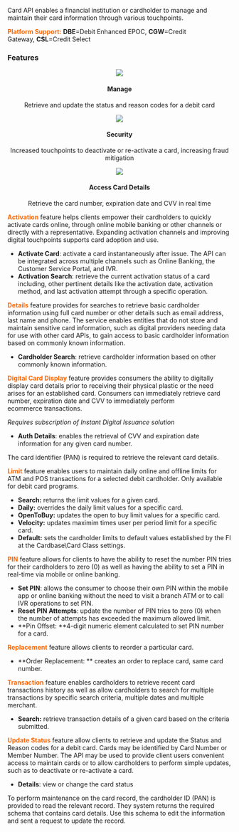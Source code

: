  Card API enables a financial institution or cardholder to manage and maintain their card information through various touchpoints.

<span style="color:#ff6600;">**Platform Support:**</span> **DBE**=Debit Enhanced EPOC, **CGW**=Credit Gateway, **CSL**=Credit Select 

### Features
<div class="row" style="text-align:center;">
<div class="col-md-4">

![](https://card.developer.fiserv.com/sites/default/files/manage%20card%20.png)
    
    
#### Manage
    
Retrieve and update the status and reason codes for a debit card
</div>
<div class="col-md-4">

![](https://card.developer.fiserv.com/sites/default/files/Security%20Card.png)
    
   
#### Security
    
Increased touchpoints to deactivate or re-activate a card, increasing fraud mitigation
</div>
<div class="col-md-4">

![](https://card.developer.fiserv.com/sites/default/files/Access%20Card.png)

   
#### Access Card Details
    
Retrieve the card number, expiration date and CVV in real time
</div>
</div>
    

<span style="color:#ff6600;">**Activation**</span> feature helps clients empower their cardholders to quickly activate cards online, through online mobile banking or other channels or directly with a representative. Expanding activation channels and improving digital touchpoints supports card adoption and use.

* **Activate Card**: activate a card instantaneously after issue. The API can be integrated across multiple channels such as Online Banking, the Customer Service Portal, and IVR.
* **Activation Search**: retrieve the current activation status of a card including, other pertinent details like the activation date, activation method, and last activation attempt through a specific operation.

<span style="color:#ff6600;">**Details**</span> feature provides for searches to retrieve basic cardholder information using full card number or other details such as email address, last name and phone. The service enables entities that do not store and maintain sensitive card information, such as digital providers needing data for use with other card APIs, to gain access to basic cardholder information based on commonly known information.

* **Cardholder Search**: retrieve cardholder information based on other commonly known information. 

<span style="color:#ff6600;">**Digital Card Display**</span> feature provides consumers the ability to digitally display card details prior to receiving their physical plastic or the need arises for an established card.​ Consumers can immediately retrieve card number, expiration date and CVV to immediately perform ecommerce transactions.

_Requires subscription of Instant Digital Issuance solution_

* **Auth Details**: enables the retrieval of CVV and expiration date information for any given card number.

The card identifier (PAN) is required to retrieve the relevant card details.

<span style="color:#ff6600;">**Limit**</span> feature enables users to maintain daily online and offline limits for ATM and POS transactions for a selected debit cardholder. Only available for debit card programs. 

* **Search:** returns the limit values for a given card.
* **Daily:** overrides the daily limit values for a specific card.
* **OpenToBuy:** updates the open to buy limit values for a specific card.
* **Velocity:** updates maximim times user per period limit for a specific card.
* **Default:** sets the cardholder limits to default values established by the FI at the Cardbase\\Card Class settings.

<span style="color:#ff6600;">**PIN**</span> feature allows for clients to have the ability to reset the number PIN tries for their cardholders to zero (0) as well as having the ability to set a PIN in real-time via mobile or online banking. 

* **Set PIN**: allows the consumer to choose their own PIN within the mobile app or online banking without the need to visit a branch ATM or to call IVR operations to set PIN.
* **Reset PIN Attempts**: update the number of PIN tries to zero (0) when the number of attempts has exceeded the maximum allowed limit.
* **Pin Offset: **4-digit numeric element calculated to set PIN number for a card. 

<span style="color:#ff6600;">**Replacement**</span> feature allows clients to reorder a particular card. 

* **Order Replacement: ** creates an order to replace card, same card number.

<span style="color:#ff6600;">**Transaction**</span> feature enables cardholders to retrieve recent card transactions history as well as allow cardholders to search for multiple transactions by specific search criteria, multiple dates and multiple merchant.

* **Search:** retrieve transaction details of a given card based on the criteria submitted. 

<span style="color:#ff6600;">**Update Status**</span> feature allow clients to retrieve and update the Status and Reason codes for a debit card. Cards may be identified by Card Number or Member Number. The API may be used to provide client users convenient access to maintain cards or to allow cardholders to perform simple updates, such as to deactivate or re-activate a card. 

* **Details**: view or change the card status

To perform maintenance on the card record, the cardholder ID (PAN) is provided to read the relevant record. They system returns the required schema that contains card details. Use this schema to edit the information and sent a request to update the record.